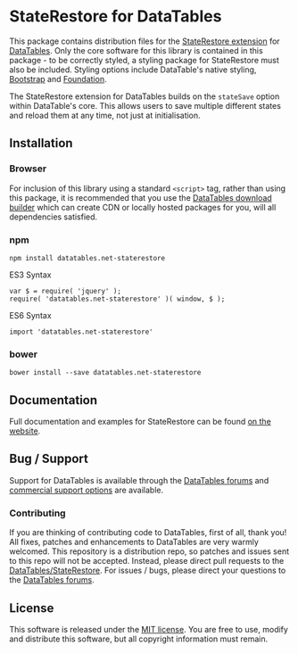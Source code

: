 # StateRestore for DataTables 

This package contains distribution files for the [StateRestore extension](https://datatables.net/extensions/staterestore) for [DataTables](https://datatables.net/). Only the core software for this library is contained in this package - to be correctly styled, a styling package for StateRestore must also be included. Styling options include DataTable's native styling, [Bootstrap](http://getbootstrap.com) and [Foundation](http://foundation.zurb.com/).

The StateRestore extension for DataTables builds on the `stateSave` option within DataTable's core. This allows users to save multiple different states and reload them at any time, not just at initialisation.


## Installation

### Browser

For inclusion of this library using a standard `<script>` tag, rather than using this package, it is recommended that you use the [DataTables download builder](//datatables.net/download) which can create CDN or locally hosted packages for you, will all dependencies satisfied.

### npm

```
npm install datatables.net-staterestore
```

ES3 Syntax
```
var $ = require( 'jquery' );
require( 'datatables.net-staterestore' )( window, $ );
```

ES6 Syntax
```
import 'datatables.net-staterestore'
```

### bower

```
bower install --save datatables.net-staterestore
```



## Documentation

Full documentation and examples for StateRestore can be found [on the website](https://datatables.net/extensions/staterestore).

## Bug / Support

Support for DataTables is available through the [DataTables forums](//datatables.net/forums) and [commercial support options](//datatables.net/support) are available.


### Contributing

If you are thinking of contributing code to DataTables, first of all, thank you! All fixes, patches and enhancements to DataTables are very warmly welcomed. This repository is a distribution repo, so patches and issues sent to this repo will not be accepted. Instead, please direct pull requests to the [DataTables/StateRestore](http://github.com/DataTables/StateRestore). For issues / bugs, please direct your questions to the [DataTables forums](//datatables.net/forums).


## License

This software is released under the [MIT license](//datatables.net/license). You are free to use, modify and distribute this software, but all copyright information must remain.
